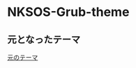 # NKSOS-Grub-theme

## 元となったテーマ

[元のテーマ](http://gnome-look.org/content/show.php/Grub-themes-vimix?content=169954)
